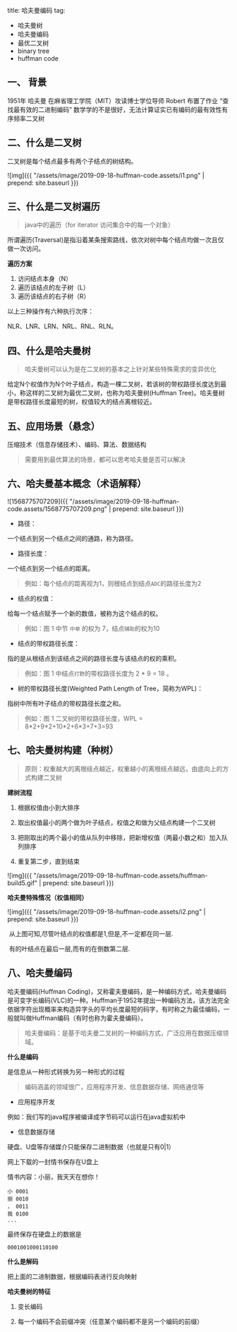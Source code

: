 title: 哈夫曼编码
tag:

- 哈夫曼树
- 哈夫曼编码
- 最优二叉树
- binary tree
- huffman code

## 一、 背景

1951年 哈夫曼 在麻省理工学院（MIT）攻读博士学位导师 Robert 布置了作业 “查找最有效的二进制编码”
数学学的不是很好，无法计算证实已有编码的最有效性有序频率二叉树

## 二、什么是二叉树

二叉树是每个结点最多有两个子结点的树结构。

![img]({{ "/assets/image/2019-09-18-huffman-code.assets/i1.png" | prepend: site.baseurl }})

## 三、什么是二叉树遍历

> java中的遍历（for iterator 访问集合中的每一个对象）

所谓遍历(Traversal)是指沿着某条搜索路线，依次对树中每个结点均做一次且仅做一次访问。

**遍历方案**

1. 访问结点本身（N）
2. 遍历该结点的左子树（L）
3. 遍历该结点的右子树（R）

以上三种操作有六种执行次序：

NLR、LNR、LRN、NRL、RNL、RLN。

## 四、什么是哈夫曼树

> 哈夫曼树可以认为是在二叉树的基本之上针对某些特殊需求的变异优化

给定N个权值作为N个叶子结点，构造一棵二叉树，若该树的带权路径长度达到最小，称这样的二叉树为最优二叉树，也称为哈夫曼树(Huffman Tree)。哈夫曼树是带权路径长度最短的树，权值较大的结点离根较近。



## 五、应用场景（悬念）

压缩技术（信息存储技术）、编码、算法、数据结构

> 需要用到最优算法的场景，都可以思考哈夫曼是否可以解决

## 六、哈夫曼基本概念（术语解释）

![1568775707209]({{ "/assets/image/2019-09-18-huffman-code.assets/1568775707209.png" | prepend: site.baseurl }})

- 路径：

一个结点到另一个结点之间的通路，称为路径。

- 路径长度：

一个结点到另一个结点的距离。

>  例如：每个结点的距离视为1，则根结点到结点`ADC`的路径长度为2

- 结点的权值：

给每一个结点赋予一个新的数值，被称为这个结点的权。

> 例如：图 1 中节 `中单` 的权为 7，结点`辅助`的权为10

- 结点的带权路径长度：

指的是从根结点到该结点之间的路径长度与该结点的权的乘积。

> 例如：图 1 中结点`打野`的带权路径长度为 2 * 9 = 18 。

- 树的带权路径长度(Weighted Path Length of Tree，简称为WPL)：

指树中所有叶子结点的带权路径长度之和。

>  例如：图 1 二叉树的带权路径长度，WPL = 8\*2+9\*2+10\*2+6*3+7+3=93



## 七、哈夫曼树构建（种树）

>  原则：权重越大的离根结点越近，权重越小的离根结点越远，由底向上的方式构建二叉树



**建树流程**

1. 根据权值由小到大排序

2. 取出权值最小的两个做为叶子结点，权值之和做为父结点构建一个二叉树

3. 把刚取出的两个最小的值从队列中移除，把新增权值（两最小数之和）加入队列排序

4. 重复第二步，直到结束

![img]({{ "/assets/image/2019-09-18-huffman-code.assets/huffman-build5.gif" | prepend: site.baseurl }})



**哈夫曼特殊情况（权值相同）**



![img]({{ "/assets/image/2019-09-18-huffman-code.assets/i2.png" | prepend: site.baseurl }})

 

​    从上图可知,尽管叶结点的权值都是1,但是,不一定都在同一层.

​    有的叶结点在最后一层,而有的在倒数第二层.







## 八、哈夫曼编码

哈夫曼编码(Huffman Coding)，又称霍夫曼编码，是一种编码方式，哈夫曼编码是可变字长编码(VLC)的一种。Huffman于1952年提出一种编码方法，该方法完全依据字符出现概率来构造异字头的平均长度最短的码字，有时称之为最佳编码，一般就叫做Huffman编码（有时也称为霍夫曼编码）。

>  哈夫曼编码：是基于哈夫曼二叉树的一种编码方式，广泛应用在数据压缩领域。



**什么是编码**

是信息从一种形式转换为另一种形式的过程

> 编码涵盖的领域很广，应用程序开发、信息数据存储、网络通信等

- 应用程序开发

例如：我们写的java程序被编译成字节码可以运行在java虚拟机中

- 信息数据存储

硬盘、U盘等存储媒介只能保存二进制数据（也就是只有0|1）

网上下载的一封情书保存在U盘上

情书内容：小丽，我天天在想你！

```
小 0001
丽 0010
， 0011
我 0100
...
```

最终保存在硬盘上的数据是

`0001001000110100`

**什么是解码**

把上面的二进制数据，根据编码表进行反向映射



**哈夫曼树的特征**

1. 变长编码

2. 每一个编码不会前缀冲突（任意某个编码都不是另一个编码的前缀）